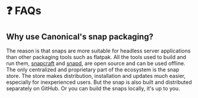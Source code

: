 # ❓ FAQs

## Why use Canonical's snap packaging?

The reason is that snaps are more suitable for headless server applications than other packaging tools such as flatpak. All the tools used to build and run them, [snapcraft](https://github.com/canonical/snapcraft) and [snapd](https://github.com/canonical/snapd), are open source and can be used offline. The only centralized and proprietary part of the ecosystem is the snap store. The store makes distribution, installation and updates much easier, especially for inexperienced users. But the snap is also built and distributed separately on GitHub. Or you can build the snaps locally, it's up to you.
